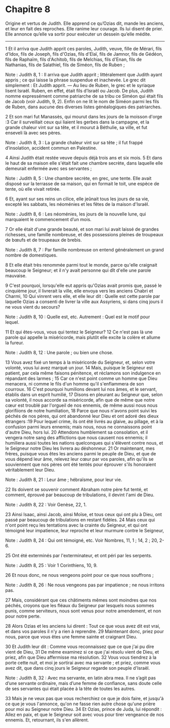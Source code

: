 # Chapitre 8

Origine et vertus de Judith.
Elle apprend ce qu’Ozias dit, mande les anciens, et leur en fait des reproches.
Elle ranime leur courage.
Ils lui disent de prier.
Elle annonce qu’elle va sortir pour exécuter un dessein qu’elle médite.

***

1 Et il arriva que Judith apprit ces paroles, Judith, veuve, fille de Mérari, fils d'Idox, fils de Joseph, fils d'Ozias, fils d'Elaï, fils de Jamnor, fils de Gédéon, fils de Raphaïm, fils d'Achitob, fils de Melchias, fils d'Enan, fils de Nathanias, fils de Salathiel, fils de Siméon, fils de Ruben ;

<span class="bible-note">Note : </span> Judith 8, 1 : Il arriva que Judith apprit ; littéralement que Judith ayant appris ; ce qui laisse la phrase suspendue et inachevée. Le grec dit simplement : Et Judith apprit. ― Au lieu de Ruben, le grec et le syriaque lisent Israël. Ruben, en effet, était fils d’Israël ou Jacob. De plus, Judith nomme expressément comme patriarche de sa tribu ce Siméon qui était fils de Jacob (voir Judith, 9, 2). Enfin on ne lit le nom de Siméon parmi les fils de Ruben, dans aucune des diverses listes généalogiques des patriarches.

2 Et son mari fut Manassès, qui mourut dans les jours de la moisson d'orge :3 Car il surveillait ceux qui liaient les gerbes dans la campagne, et la grande chaleur vint sur sa tête, et il mourut à Béthulie, sa ville, et fut enseveli là avec ses pères.

<span class="bible-note">Note : </span> Judith 8, 3 : La grande chaleur vint sur sa tête ; il fut frappé d’insolation, accident commun en Palestine.

4 Ainsi Judith était restée veuve depuis déjà trois ans et six mois. 5 Et dans le haut de sa maison elle s'était fait une chambre secrète, dans laquelle elle demeurait enfermée avec ses servantes ;

<span class="bible-note">Note : </span> Judith 8, 5 : Une chambre secrète, en grec, une tente. Elle avait disposé sur la terrasse de sa maison, qui en formait le toit, une espèce de tente, où elle vivait retirée.

6 Et, ayant sur ses reins un cilice, elle jeûnait tous les jours de sa vie, excepté les sabbats, les néoménies et les fêtes de la maison d'Israël.

<span class="bible-note">Note : </span> Judith 8, 6 : Les néoménies, les jours de la nouvelle lune, qui marquaient le commencement d’un mois.

7 Or elle était d'une grande beauté, et son mari lui avait laissé de grandes richesses, une famille nombreuse, et des possessions pleines de troupeaux de bœufs et de troupeaux de brebis.

<span class="bible-note">Note : </span> Judith 8, 7 : Par famille nombreuse on entend généralement un grand nombre de domestiques.

8 Et elle était très renommée parmi tout le monde, parce qu'elle craignait beaucoup le Seigneur; et il n'y avait personne qui dît d'elle une parole mauvaise.


9 C'est pourquoi, lorsqu'elle eut appris qu'Ozias avait promis que, passé le cinquième jour, il livrerait la ville, elle envoya vers les anciens Chabri et Charmi, 10 Qui vinrent vers elle, et elle leur dit : Quelle est cette parole par laquelle Ozias a consenti de livrer la ville aux Assyriens, si dans cinq jours il ne vous vient du secours?

<span class="bible-note">Note : </span> Judith 8, 10 : Quelle est, etc. Autrement : Quel est le motif pour lequel.


11 Et qui êtes-vous, vous qui tentez le Seigneur? 12 Ce n'est pas là une parole qui appelle la miséricorde, mais plutôt elle excite la colère et allume la fureur.

<span class="bible-note">Note : </span> Judith 8, 12 : Une parole ; ou bien une chose.

13 Vous avez fixé un temps à la miséricorde du Seigneur, et, selon votre volonté, vous lui avez marqué un jour. 14 Mais, puisque le Seigneur est patient, par cela même faisons pénitence, et réclamons son indulgence en répandant des larmes ; 15 Car ce n'est point comme un homme que Dieu menacera, ni comme le fils d'un homme qu'il s'enflammera de son courroux. 16 C'est pourquoi humilions devant lui nos âmes, et le servant, établis dans un esprit humilié, 17 Disons en pleurant au Seigneur que, selon sa volonté, il nous accorde sa miséricorde, afin que de même que notre cœur est troublé par l'orgueil de nos ennemis, de même aussi nous nous glorifiions de notre humiliation, 18 Parce que nous n'avons point suivi les péchés de nos pères, qui ont abandonné leur Dieu et ont adoré des dieux étrangers :19 Pour lequel crime, ils ont été livrés au glaive, au pillage, et à la confusion parmi leurs ennemis; mais nous, nous ne connaissons point d'autre Dieu, hors lui. 20 Attendons humblement sa consolation, et il vengera notre
sang des afflictions que nous causent nos ennemis; il humiliera aussi toutes les nations quelconques qui s'élèvent contre nous, et le Seigneur notre Dieu les livrera au déshonneur. 21 Or maintenant, mes frères, puisque vous êtes les anciens parmi le peuple de Dieu, et que de vous dépend leur âme, relevez leur cœur par vos paroles, afin qu'ils se souviennent que nos pères ont été tentés pour éprouver s'ils honoraient véritablement leur Dieu.

<span class="bible-note">Note : </span> Judith 8, 21 : Leur âme ; hébraïsme, pour leur vie.

22 Ils doivent se souvenir comment Abraham notre père fut tenté, et comment, éprouvé par beaucoup de tribulations, il devint l'ami de Dieu.

<span class="bible-note">Note : </span> Judith 8, 22 : Voir Genèse, 22, 1.

23 Ainsi Isaac, ainsi Jacob, ainsi Moïse, et tous ceux qui ont plu à Dieu, ont passé par beaucoup de tribulations en restant fidèles. 24 Mais ceux qui n'ont point reçu les tentations avec la crainte du Seigneur, et qui ont témoigné leur impatience, leur reproche et leur murmure contre le Seigneur,

<span class="bible-note">Note : </span> Judith 8, 24 : Qui ont témoigné, etc. Voir Nombres, 11, 1 ; 14, 2 ; 20, 2-6.

25 Ont été exterminés par l'exterminateur, et ont péri par les serpents.

<span class="bible-note">Note : </span> Judith 8, 25 : Voir 1 Corinthiens, 10, 9.

26 Et nous donc, ne nous vengeons point pour ce que nous souffrons ;

<span class="bible-note">Note : </span> Judith 8, 26 : Ne nous vengeons pas par impatience ; ne nous irritons pas.

27 Mais, considérant que ces châtiments mêmes sont moindres que nos péchés, croyons que les fléaux du Seigneur par lesquels nous sommes punis, comme serviteurs, nous sont venus pour notre amendement, et non pour notre perte.


28 Alors Ozias et les anciens lui dirent : Tout ce que vous avez dit est vrai, et dans vos paroles il n'y a rien à reprendre. 29 Maintenant donc, priez pour nous, parce que vous êtes une femme sainte et craignant Dieu.


30 Et Judith leur dit : Comme vous reconnaissez que ce que j'ai pu dire vient de Dieu, 31 De même examinez si ce que j'ai résolu vient de Dieu, et priez, afin que Dieu affermisse ma résolution. 32 Vous vous tiendrez à la porte cette nuit, et moi je sortirai avec ma servante ; et priez, comme vous avez dit, que dans cinq jours le Seigneur regarde son peuple d'Israël.

<span class="bible-note">Note : </span> Judith 8, 32 : Avec ma servante, en latin abra mea. Il ne s’agit pas d’une servante ordinaire, mais d’une femme de confiance, sans doute celle de ses servantes qui était placée à la tête de toutes les autres.

33 Mais je ne veux pas que vous recherchiez ce que je dois faire, et jusqu'à ce que je vous l'annonce, qu'on ne fasse rien autre chose qu'une prière pour moi au Seigneur notre Dieu. 34 Et Ozias, prince de Juda, lui répondit : Allez en paix, et que le Seigneur soit avec vous pour tirer vengeance de nos ennemis. Et, retournant, ils s'en allèrent.


